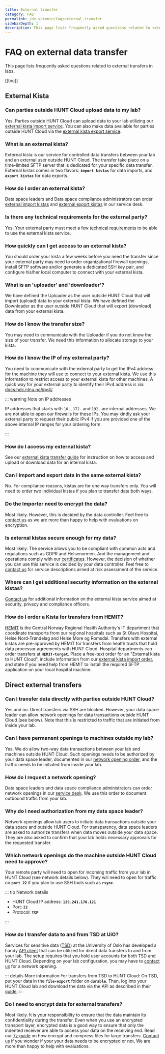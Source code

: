 ```yaml
---
title: External transfer
category: FAQ
permalink: /do-science/faq/external-transfer
sidebarDepth: 1
description: This page lists frequently asked questions related to external transfers in labs.
---
```


# FAQ on external data transfer

This page lists frequently asked questions related to external transfers in labs.

[[toc]]


## External Kista

### Can parties outside HUNT Cloud upload data to my lab?

Yes. Parties outside HUNT Cloud can upload data to your lab utilizing our [external kista import service](/administer-science/service-desk/data-space-orders/#external-import-kista). You can also make data available for parties outside HUNT Cloud via the [external kista export service](/administer-science/service-desk/data-space-orders/#external-export-kista).

### What is an external kista?

External kista is our service for controlled data transfers between your lab and an external user outside HUNT Cloud. The transfer take place on a time-limited SFTP server that is dedicated for your specific data transfer. External kistas comes in two flavors: **`import kistas`** for data imports, and **`export kistas`** for data exports.

### How do I order an external kista?

Data space leaders and Data space compliance administrators can order [external import kistas](/administer-science/service-desk/data-space-orders/#external-import-kista) and [external export kistas](/administer-science/service-desk/data-space-orders/#external-export-kista) in our service desk.

### Is there any technical requirements for the external party?

Yes. Your external party must meet a few [technical requirements](/do-science/data-transfers/external-kista) to be able to use the external kista service.


### How quickly can I get access to an external kista?

You should order your kista a few weeks before you need the transfer since your external party may need to order organizational firewall openings, install SFTP software and/or generate a dedicated SSH key pair, and configure his/her local computer to connect with your external kista.

### What is an 'uploader' and 'downloader'?

We have defined the Uploader as the user outside HUNT Cloud that will import (upload) data to your external kista. We have defined the Downloader as the user outside HUNT Cloud that will export (download) data from your external kista.

### How do I know the transfer size?

You may need to communicate with the Uploader if you do not know the size of your transfer. We need this information to allocate storage to your kista.

### How do I know the IP of my external party?

You need to communicate with the external party to get the IPv4 address for the machine they will use to connect to your external kista. We use this information to restrict access to your external kista for other machines. A quick way for your external party to identify their IPv4 address is via [docs.hdc.ntnu.no/ipv4/](https://docs.hdc.ntnu.no/ipv4/).

<MyIPAddress />

::: warning Note on IP addresses

IP addresses that starts with `10.`, `172.` and `192.` are internal addresses. We are not able to open our firewalls for these IPs. You may kindly ask your external party to request their public IPv4 if you are provided one of the above internal IP ranges for your ordering form.

:::

### How do I access my external kista?

See our [external kista transfer guide](/do-science/data-transfers/external-kista/#for-external-users) for instruction on how to access and upload or download data for an internal kista.

### Can I import and export data in the same external kista?

No. For compliance reasons, kistas are for one way transfers only. You will need to order two individual kistas if you plan to transfer data both ways.

### Do the Importer need to encrypt the data?

Most likely. However, this is decided by the data controller. Feel free to [contact us](/contact) as we are more than happy to help with evaluations on encryption.

### Is external kistas secure enough for my data?

Most likely. The service allows you to be compliant with common acts and regulations such as GDPR and Helsenormen. And the management and operations comply with our [certificates](/govern-science/compliance/certificates/). However, the decision of whether you can use this service is decided by your data controller. Feel free to [contact us](/contact) for service descriptions aimed at risk assessment of the service.

### Where can I get additional security information on the external kistas?

[Contact us](/contact) for additional information on the external kista service aimed at security, privacy and compliance officers.

### How do I order a Kista for transfers from HEMIT?

[HEMIT](https://hemit.no/) is the Central Norway Regional Health Authority's IT department that coordinate transports from our regional hospitals such as St Olavs Hospital, Helse Nord-Trøndelag and Helse More og Romsdal. Transfers with external kistas are pre-approved by HEMIT for transfers from health trusts that hold data processor agreements with HUNT Cloud. Hospital departments can order transfers at **`HEMIT-torget`**. Place a free-text order for an "External kista to HUNT Cloud", include information from our [external kista import order](/administer-science/agreements/downloads), and state if you need help from HEMIT to install the required SFTP application on your local hospital machine.


## Direct external transfers

### Can I transfer data directly with parties outside HUNT Cloud?

Yes and no. Direct transfers via SSH are blocked. However, your data space leader can allow network openings for data transactions outside HUNT Cloud (see below). Note that this is restricted to traffic that are initiated from inside your lab.

### Can I have permanent openings to machines outside my lab?

Yes. We do allow two-way data transactions between your lab and machines outside HUNT Cloud. Such openings needs to be authorized by your data space leader, documented in our [network opening order](/administer-science/agreements/downloads/#network-opening-order), and the traffic needs to be initiated from inside your lab.

### How do I request a network opening?

Data space leaders and data space compliance administrators can order network openings in our [service desk](/administer-science/service-desk/data-space-orders/#network-opening). We use this order to document outbound traffic from your lab.

### Why do I need authorization from my data space leader?

Network openings allow lab users to initiate data transactions outside your data space and outside HUNT Cloud. For transparency, data space leaders are asked to authorize transfers when data moves outside your data space. They are also asked to confirm that your lab holds necessary approvals for the requested transfer.

### Which network openings do the machine outside HUNT Cloud need to approve?

Your remote party will need to open for incoming traffic from your lab in HUNT Cloud (see network details below). They will need to open for traffic on **`port 22`** if you plan to use SSH tools such as **`rsync`**.

::: tip Network details

- HUNT Cloud IP address: **`129.241.176.121`**
- Port: **`22`**
- Protocol: **`TCP`**

:::

### How do I transfer data to and from TSD at UiO?

Services for sensitive data ([TSD](https://www.uio.no/english/services/it/research/sensitive-data/)) at the University of Oslo has developed a handy [API client](https://github.com/unioslo/tsd-api-client) that can be utilized for direct data transfers to and from your lab. The setup requires that you hold user accounts for both TSD and HUNT Cloud. Depending on your lab configuration, you may have to [contact us](/contact) for a network opening.

::: details More information
For transfers from TSD to HUNT Cloud: On TSD, put your data in the **`file-export`** folder on **`durable`**. Then, log into your HUNT Cloud lab and download the data via the API as described in their [guide](https://github.com/unioslo/tsd-api-client).
:::

### Do I need to encrypt data for external transfers?

Most likely. It is your responsibility to ensure that the data maintain its confidentiality during the transfer. Even when you use an encrypted transport layer, encrypted data is a good way to ensure that only the indented receiver are able to access your data on the receiving end. Read our [7z guide](/do-science/tools/transfer/7z/#install-the-software) on how encrypt and compress files for large transfers. [Contact us](/contact) if you wonder if your your data needs to be encrypted or not. We are more than happy to help with evaluations.
